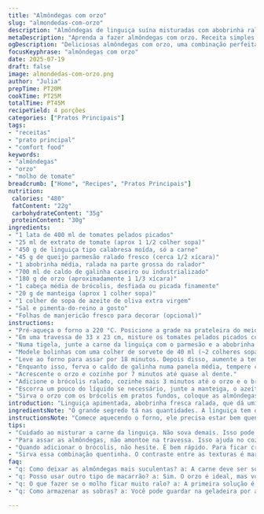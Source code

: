 ```yaml
---
title: "Almôndegas com orzo"
slug: "almondedas-com-orzo"
description: "Almôndegas de linguiça suína misturadas com abobrinha ralada, cozidas em molho de tomate levemente apurado. O orzo é cozido no caldo de galinha, ganhando brócolis também ralado e finalizado com manteiga e parmesão. Um prato com contraste de texturas e sabores intensos da carne e frescor dos legumes. Preparação simples, sem ovos, ideal para quatro pessoas. Tempo total aproximado de 45 minutos entre preparo, cozimento e finalização."
metaDescription: "Aprenda a fazer almôndegas com orzo. Receita simples e saborosa, com texturas variadas e ingredientes frescos que trazem sabor intenso."
ogDescription: "Deliciosas almôndegas com orzo, uma combinação perfeita de sabores. Ideal para um almoço ou jantar em família, com muita textura e frescor."
focusKeyphrase: "almôndegas com orzo"
date: 2025-07-19
draft: false
image: almondedas-com-orzo.png
author: "Julia"
prepTime: PT20M
cookTime: PT25M
totalTime: PT45M
recipeYield: 4 porções
categories: ["Pratos Principais"]
tags:
- "receitas"
- "prato principal"
- "comfort food"
keywords:
- "almôndegas"
- "orzo"
- "molho de tomate"
breadcrumb: ["Home", "Recipes", "Pratos Principais"]
nutrition: 
 calories: "480"
 fatContent: "22g"
 carbohydrateContent: "35g"
 proteinContent: "30g"
ingredients:
- "1 lata de 400 ml de tomates pelados picados"
- "25 ml de extrato de tomate (aprox 1 1/2 colher sopa)"
- "450 g de linguiça tipo calabresa moída, só a carne"
- "45 g de queijo parmesão ralado fresco (cerca 1/2 xícara)"
- "1 abobrinha média, ralada na parte grossa do ralador"
- "700 ml de caldo de galinha caseiro ou industrializado"
- "180 g de orzo (aproximadamente 1 1/3 xícara)"
- "1 cabeça média de brócolis, desfiada ou picada finamente"
- "20 g de manteiga (aprox 1 colher sopa)"
- "1 colher de sopa de azeite de oliva extra virgem"
- "Sal e pimenta-do-reino a gosto"
- "Folhas de manjericão fresco para decorar (opcional)"
instructions:
- "Pré-aqueça o forno a 220 °C. Posicione a grade na prateleira do meio."
- "Em uma travessa de 33 x 23 cm, misture os tomates pelados picados com o extrato de tomate. Tempere com sal e pimenta, reserve."
- "Numa tigela, junte a carne da linguiça com o parmesão e a abobrinha ralada. Misture bem. Tempere levemente com sal e pimenta."
- "Modele bolinhas com uma colher de sorvete de 40 ml (~2 colheres sopa), disponha diretamente sobre o molho na travessa. Não amontoe."
- "Leve ao forno para assar por 18 minutos. Depois disso, aumente a temperatura para função grill (churrasqueira) e grelhe por mais 4 minutos. A carne deve estar dourada e a superfície ligeiramente crocante, molho reduzido."
- "Enquanto isso, ferva o caldo de galinha numa panela média, tempere com pouco sal e pimenta."
- "Acrescente o orzo e cozinhe por 7 minutos até quase al dente."
- "Adicione o brócolis ralado, cozinhe mais 3 minutos até o orzo e o brócolis ficarem macios porém firmes."
- "Escorra um pouco do líquido se necessário, junte a manteiga, o azeite e o parmesão restante. Misture vigorosamente para incorporar todo o queijo e deixar cremoso."
- "Sirva o orzo com os brócolis em pratos fundos, coloque as almôndegas e regue com o molho do cozimento. Finalize com folhas de manjericão se desejar."
introduction: "Linguiça apimentada, abobrinha fresca ralada, que dá umidade, textura. Tomate em pedaços, deixa o molho rústico, nada de purês. Elementos básicos que se juntam e já desmandam o prato. Não tem mistério, nem frescura. O orzo, tipo mini macarrão, cozinha rápido, pega sabor do caldo, do brócolis que entra quase cru, mantém crocância. Misturado tudo com manteiga, queijo parmesão ralado, que nunca pode faltar, cria uma cremosidade na medida. No forno, a linguiça vai dourar, ficar crocante por fora e suculenta por dentro. O molho reduz junto, concentrando o gosto. Sem ovos, sem nozes, receita descomplicada que exige só o básico da cozinha."
ingredientsNote: "O grande segredo tá nas quantidades. A linguiça tem que ser só a carne, sem pele, para facilitar moldar as almôndegas e evitar partes duras. Prefira linguiça calabresa para um sabor mais marcante, mas a suave funciona se quiser o prato mais discreto. Ralar a abobrinha grossa é essencial para agregar textura, suculência, sem pesar no prato. Troque o orzo tradicional por arroz arbóreo se quiser algo diferente, mas orzo tem a vantagem de ser rápido. O caldo de galinha pode ser caseiro ou comprado pronto, desde que seja saboroso. Use parmesão fresco ralado na hora, evita aqueles pacotinhos industrializados sem sabor. A manteiga e o azeite juntos dão riqueza, remetendo à cozinha italiana. Não economize no azeite na finalização para dar brilho. Troque o brócolis por couve-flor ralada se preferir uma variação, mantém o toque vegetal."
instructionsNote: "Comece aquecendo o forno, ele precisa estar bem quente para garantir uma crosta boa nas almôndegas. Misture bem os ingredientes da massa para almôndegas, mas sem sovar demais. Fazer bolinhas com colher de sorvete ajuda na uniformidade, evitando diferenças no tempo de cozimento. Cozinhe no molho, não só assando seco; o sabor do tomate entra nas almôndegas. Use a função grill somente nos minutos finais para dourar sem ressecar. Cozinhe o orzo exatamente até ficar quase al dente antes de colocar o brócolis, assim ele não desmancha. Não coe toda a água, deixe um pouco para o molho ficar mais cremoso. Bata na manteiga, azeite e parmesão na panela, mexendo até ficar bem incorporado. Sirva quente, a combinação de quente, crocante e cremoso tornam o prato cheio de contrastes. Não espere esfriar para montar o prato, senão o queijo firma e perde o charme."
tips:
- "Cuidado ao misturar a carne da linguiça. Não sova demais. Isso pode deixar a mistura pesada. Rale a abobrinha no detalhe grosso do ralador. Esse passo é crucial. Adiciona textura, suculência à receita. Garante que não fique seco. Prefira sempre a linguiça calabresa pela intensidade do sabor. Mas se quiser algo mais suave, use a linguiça mais leve. Ajuste o sal com calma. O caldo de galinha já é salgado. Depois de misturado, modele as bolinhas com colher de sorvete."
- "Para assar as almôndegas, não amontoe na travessa. Isso ajuda no cozimento. Também garante que fiquem crocantes. Aumente a temperatura do forno só na fase final. O grill dá aquele toque especial, mas use com cautela. A carne precisa dourar de maneira uniforme. Não deixe ressecar. E enquanto isso, prepare o orzo. Ferva o caldo de galinha antes de adicionar o macarrão. Tempere com pouca sal, pra não exagerar. O correto é cozinhar o orzo quase al dente. Isso ajuda na consistência."
- "Quando adicionar o brócolis, não hesite. É bem rápido. Para ficar crocante, 3 minutos é suficiente. Depois de escorrer, não tire todo líquido. Deixe um pouco para o molho ficar cremoso. Junte a manteiga e o azeite na panela. Isso vai deixar tudo mais rico. E o parmesão, não se esqueça. Use sempre fresco. Ele traz muito sabor para o prato final. Junte tudo aos poucos. Assim, a mistura fica perfeita e homogênea."
- "Sirva essa combinação quentinha. O contraste entre as texturas é marcante. Almôndegas crocantes, orzo cremoso. Coloque as almôndegas em cima do orzo. Regue bem com o molho do cozimento. Se puder, adicione folhas de manjericão. Deixa o prato mais bonito e fresco. Não deixe esfriar! O queijo pode firmar. Isso faz perder a cremosidade. E monte o prato rapidamente. Essa mistura quente, crocante e fresca é a chave. Faça com muito carinho e bom apetite."
faq:
- "q: Como deixar as almôndegas mais suculentas? a: A carne deve ser só a linguiça. Sem pele. Isso facilita na hora de modelar. Uma boa proporção de abobrinha também ajuda. Ela traz umidade. Outra dica: asse no molho. Assim, elas absorvem o sabor do tomate."
- "q: Posso usar outro tipo de macarrão? a: Sim. O orzo é ideal, mas você pode trocar por arroz arbóreo. A textura muda, mas o sabor permanece. Faça o mesmo tempo de cozimento. E atenção com o caldo de galinha. Ele precisa ter sabor."
- "q: O que fazer se o molho ficar muito ralo? a: A primeira solução é cozinhar um pouco mais. Deixe reduzir. Outra alternativa é usar menos caldo. Tenha cuidado para não deixar seco. Misturar um pouco de queijo fração também ajuda a engrossar."
- "q: Como armazenar as sobras? a: Você pode guardar na geladeira por até 3 dias. Use recipiente hermético. Se quiser congelar, faça isso em porções menores. Assim, fica mais fácil descongelar. Aqueça com calma para não ressecar durante o processo."

---
```

